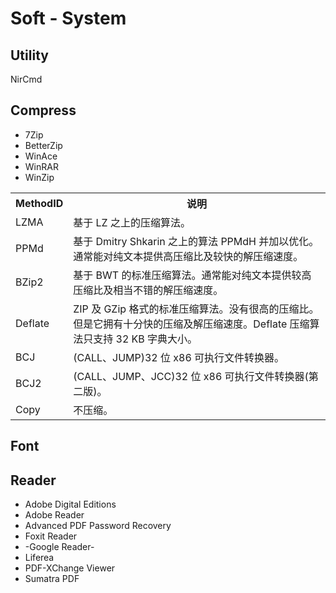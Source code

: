 # Soft - System

## Utility

NirCmd

## Compress

* 7Zip
* BetterZip
* WinAce
* WinRAR
* WinZip

<table class="dataintable"><tbody>
<tr>
<th> MethodID </th>
<th> 说明 </th>
</tr>
<tr>
<td> LZMA</td>
<td> 基于 LZ 之上的压缩算法。 </td>
</tr>
<tr>
<td> PPMd</td>
<td> 基于 Dmitry Shkarin 之上的算法 PPMdH 并加以优化。通常能对纯文本提供高压缩比及较快的解压缩速度。 </td>
</tr>
<tr>
<td> BZip2 </td>
<td> 基于 BWT 的标准压缩算法。通常能对纯文本提供较高压缩比及相当不错的解压缩速度。 </td>
</tr>
<tr>
<td> Deflate </td>
<td> ZIP 及 GZip 格式的标准压缩算法。没有很高的压缩比。但是它拥有十分快的压缩及解压缩速度。Deflate 压缩算法只支持 32 KB 字典大小。 </td>
</tr>
<tr>
<td> BCJ </td>
<td> (CALL、JUMP)32 位 x86 可执行文件转换器。 </td>
</tr>
<tr>
<td> BCJ2</td>
<td> (CALL、JUMP、JCC)32 位 x86 可执行文件转换器(第二版)。 </td>
</tr>
<tr>
<td> Copy </td>
<td> 不压缩。 </td>
</tr>
</tbody></table>

## Font

## Reader

* Adobe Digital Editions
* Adobe Reader
* Advanced PDF Password Recovery
* Foxit Reader
* -Google Reader-
* Liferea
* PDF-XChange Viewer
* Sumatra PDF
